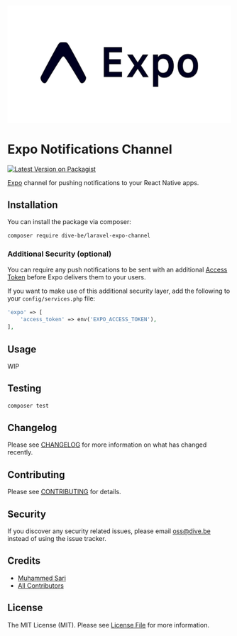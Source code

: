 <p align="center"><img src="https://github.com/dive-be/laravel-expo-channel/blob/master/art/socialcard.png?raw=true" alt="Social Card of Laravel Expo Channel"></p>

# Expo Notifications Channel

[![Latest Version on Packagist](https://img.shields.io/packagist/v/dive-be/laravel-expo-channel.svg?style=flat-square)](https://packagist.org/packages/dive-be/laravel-expo-channel)

[Expo](https://docs.expo.dev/push-notifications/overview/) channel for pushing notifications to your React Native apps.

## Installation

You can install the package via composer:

```bash
composer require dive-be/laravel-expo-channel
```

### Additional Security (optional)

You can require any push notifications to be sent with an additional [Access Token](https://docs.expo.dev/push-notifications/sending-notifications/#additional-security) before Expo delivers them to your users.

If you want to make use of this additional security layer, add the following to your `config/services.php` file:

```php
'expo' => [
    'access_token' => env('EXPO_ACCESS_TOKEN'),
],
```

## Usage

WIP

## Testing

```bash
composer test
```

## Changelog

Please see [CHANGELOG](CHANGELOG.md) for more information on what has changed recently.

## Contributing

Please see [CONTRIBUTING](CONTRIBUTING.md) for details.

## Security

If you discover any security related issues, please email oss@dive.be instead of using the issue tracker.

## Credits

- [Muhammed Sari](https://github.com/mabdullahsari)
- [All Contributors](../../contributors)

## License

The MIT License (MIT). Please see [License File](LICENSE.md) for more information.
